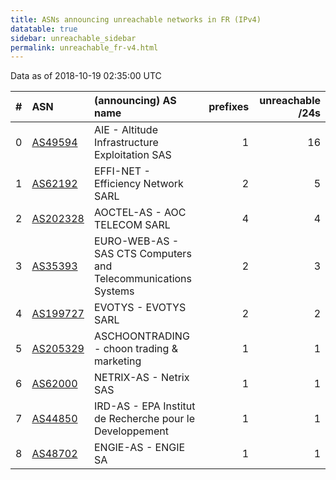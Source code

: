 ```yaml
---
title: ASNs announcing unreachable networks in FR (IPv4)
datatable: true
sidebar: unreachable_sidebar
permalink: unreachable_fr-v4.html
---
```


Data as of 2018-10-19 02:35:00 UTC


<div class="datatable-begin"></div>

|   # | ASN                                      | (announcing) AS name                                           |   prefixes |   unreachable /24s |
|----:|:-----------------------------------------|:---------------------------------------------------------------|-----------:|-------------------:|
|   0 | [AS49594](unreachable_AS49594-v4.html)   | AIE - Altitude Infrastructure Exploitation SAS                 |          1 |                 16 |
|   1 | [AS62192](unreachable_AS62192-v4.html)   | EFFI-NET - Efficiency Network SARL                             |          2 |                  5 |
|   2 | [AS202328](unreachable_AS202328-v4.html) | AOCTEL-AS - AOC TELECOM SARL                                   |          4 |                  4 |
|   3 | [AS35393](unreachable_AS35393-v4.html)   | EURO-WEB-AS - SAS CTS Computers and Telecommunications Systems |          2 |                  3 |
|   4 | [AS199727](unreachable_AS199727-v4.html) | EVOTYS - EVOTYS SARL                                           |          2 |                  2 |
|   5 | [AS205329](unreachable_AS205329-v4.html) | ASCHOONTRADING - choon trading &amp; marketing                 |          1 |                  1 |
|   6 | [AS62000](unreachable_AS62000-v4.html)   | NETRIX-AS - Netrix SAS                                         |          1 |                  1 |
|   7 | [AS44850](unreachable_AS44850-v4.html)   | IRD-AS - EPA Institut de Recherche pour le Developpement       |          1 |                  1 |
|   8 | [AS48702](unreachable_AS48702-v4.html)   | ENGIE-AS - ENGIE SA                                            |          1 |                  1 |

<div class="datatable-end"></div>